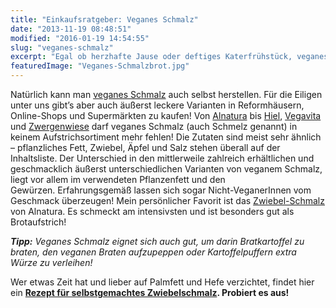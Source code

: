 ```yaml
---
title: "Einkaufsratgeber: Veganes Schmalz"
date: "2013-11-19 08:48:51"
modified: "2016-01-19 14:54:55"
slug: "veganes-schmalz"
excerpt: "Egal ob herzhafte Jause oder deftiges Katerfrühstück, veganes Schmalzbrot passt immer und ist im Vergleich zur tierischen Variante auch noch cholesterinfrei! "
featuredImage: "Veganes-Schmalzbrot.jpg"
---
```


Natürlich kann man [veganes Schmalz](https://www.veganblatt.com/veganes-zwiebelschmalz) auch selbst herstellen. Für die Eiligen unter uns gibt’s aber auch äußerst leckere Varianten in Reformhäusern, Online-Shops und Supermärkten zu kaufen! Von [Alnatura](http://www.alnatura.de/ "Alnatura") bis [Hiel](http://www.hiel.at/ "Hiel"), [Vegavita](http://www.rewe-group.at/Geschaeftsbereiche/Oesterreich/Eigenmarken/Vega_Vita/Vega_Vita/rg_Content.aspx "VegaVita") und [Zwergenwiese](http://www.zwergenwiese.de/ "Zwergenwiese") darf veganes Schmalz (auch Schmelz genannt) in keinem Aufstrichsortiment mehr fehlen! Die Zutaten sind meist sehr ähnlich – pflanzliches Fett, Zwiebel, Äpfel und Salz stehen überall auf der Inhaltsliste. Der Unterschied in den mittlerweile zahlreich erhältlichen und geschmacklich äußerst unterschiedlichen Varianten von veganem Schmalz, liegt vor allem im verwendeten Pflanzenfett und den Gewürzen. Erfahrungsgemäß lassen sich sogar Nicht-VeganerInnen vom Geschmack überzeugen! Mein persönlicher Favorit ist das [Zwiebel-Schmalz](http://www.alnatura.de/Alnatura%20Produkte/Produktsuche/Zwiebelschmalz "Alnatura Zwiebel-Schmalz") von Alnatura. Es schmeckt am intensivsten und ist besonders gut als Brotaufstrich!

_**Tipp:** Veganes Schmalz eignet sich auch gut, um darin Bratkartoffel zu braten, den veganen Braten aufzupeppen oder Kartoffelpuffern extra Würze zu verleihen!_

Wer etwas Zeit hat und lieber auf Palmfett und Hefe verzichtet, findet hier ein **[Rezept für selbstgemachtes Zwiebelschmalz](https://www.veganblatt.com/veganes-zwiebelschmalz). Probiert es aus!**